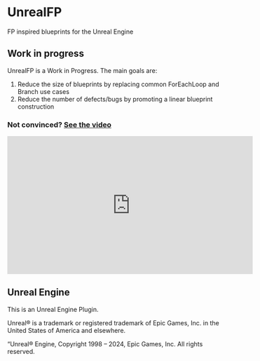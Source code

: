 # UnrealFP

FP inspired blueprints for the Unreal Engine

## Work in progress

UnrealFP is a Work in Progress. The main goals are:

1. Reduce the size of blueprints by replacing common ForEachLoop and Branch use cases
2. Reduce the number of defects/bugs by promoting a linear blueprint construction


### Not convinced? [See the video](https://www.youtube.com/embed/xtggaWIv8Hs)

<iframe width="560" height="315" src="https://www.youtube.com/embed/xtggaWIv8Hs?si=EoNdKs8-quIIlw2T" title="YouTube video player" frameborder="0" allow="accelerometer; autoplay; clipboard-write; encrypted-media; gyroscope; picture-in-picture; web-share" referrerpolicy="strict-origin-when-cross-origin" allowfullscreen></iframe>


## Unreal Engine

This is an Unreal Engine Plugin.

Unreal® is a trademark or registered trademark of Epic Games, Inc. in the United States of America and elsewhere.

“Unreal® Engine, Copyright 1998 – 2024, Epic Games, Inc. All rights reserved.


